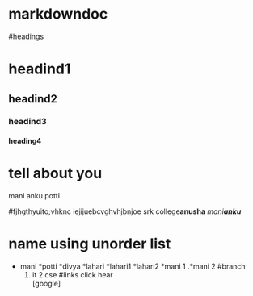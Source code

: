 # markdowndoc


#headings


# headind1
## headind2
### headind3
#### heading4

# tell about you
mani
anku
potti



#fjhgthyuito;vhknc iejijuebcvghvhjbnjoe
srk college**anusha**  *mani****anku***
# name using unorder list
* mani
*potti
*divya
*lahari
 *lahari1
 *lahari2
  *mani 1
  .*mani 2
   #branch
   1. it
   2.cse
    #links
     click hear\
    [google]
